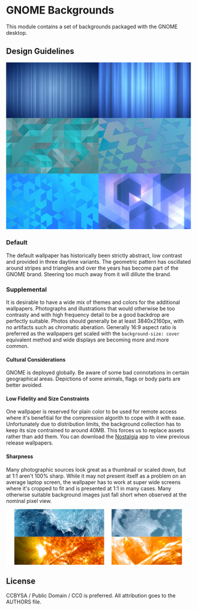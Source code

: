 # GNOME Backgrounds

This module contains a set of backgrounds packaged with the GNOME desktop.

## Design Guidelines

![Defaults](defaults.jpg)

### Default

The default wallpaper has historically been strictly abstract, low contrast and provided in three daytime variants. The geometric pattern has oscillated around stripes and triangles and over the years has become part of the GNOME brand. Steering too much away from it will dillute the brand.

### Supplemental

It is desirable to have a wide mix of themes and colors for the additional wallpapers. Photographs and illustrations that would otherwise be too contrasty and with high frequency detail to be a good backdrop are perfectly suitable. Photos should generally be at least 3840x2160px, with no artifacts such as chromatic aberation. Generally 16:9 aspect ratio is preferred as the wallpapers get scaled with the `background-size: cover` equivalent method and wide displays are becoming more and more common.

#### Cultural Considerations

GNOME is deployed globally. Be aware of some bad connotations in certain geographical areas. Depictions of some animals, flags or body parts are better avoided.

#### Low Fidelity and Size Constraints

One wallpaper is reserved for plain color to be used for remote access where it's benefitial for the compression algorith to cope with it with ease. Unfortunately due to distribution limits, the background collection has to keep its size contrained to around 40MB. This forces us to replace assets rather than add them. You can download the [Nostalgia](https://flathub.org/apps/details/im.bernard.Nostalgia) app to view previous release wallpapers.

#### Sharpness

Many photographic sources look great as a thumbnail or scaled down, but at 1:1 aren't 100% sharp. While it may not present itself as a problem on an average laptop screen, the wallpaper has to work at super wide screens where it's cropped to fit and is presented at 1:1 in many cases. Many otherwise suitable background images just fall short when observed at the nominal pixel view.

![Bad Scaling](badscaling.jpg)


## License

CCBYSA / Public Domain / CC0 is preferred. All attribution goes to the AUTHORS file.

